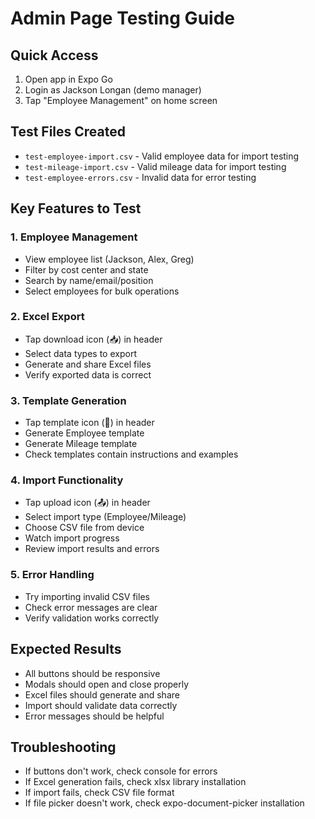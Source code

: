 # Admin Page Testing Guide

## Quick Access
1. Open app in Expo Go
2. Login as Jackson Longan (demo manager)
3. Tap "Employee Management" on home screen

## Test Files Created
- `test-employee-import.csv` - Valid employee data for import testing
- `test-mileage-import.csv` - Valid mileage data for import testing  
- `test-employee-errors.csv` - Invalid data for error testing

## Key Features to Test

### 1. Employee Management
- View employee list (Jackson, Alex, Greg)
- Filter by cost center and state
- Search by name/email/position
- Select employees for bulk operations

### 2. Excel Export
- Tap download icon (📥) in header
- Select data types to export
- Generate and share Excel files
- Verify exported data is correct

### 3. Template Generation
- Tap template icon (📄) in header
- Generate Employee template
- Generate Mileage template
- Check templates contain instructions and examples

### 4. Import Functionality
- Tap upload icon (📤) in header
- Select import type (Employee/Mileage)
- Choose CSV file from device
- Watch import progress
- Review import results and errors

### 5. Error Handling
- Try importing invalid CSV files
- Check error messages are clear
- Verify validation works correctly

## Expected Results
- All buttons should be responsive
- Modals should open and close properly
- Excel files should generate and share
- Import should validate data correctly
- Error messages should be helpful

## Troubleshooting
- If buttons don't work, check console for errors
- If Excel generation fails, check xlsx library installation
- If import fails, check CSV file format
- If file picker doesn't work, check expo-document-picker installation




